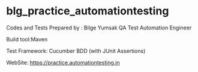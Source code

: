 # blg_practice_automationtesting

Codes and Tests Prepared by :
Bilge Yumsak
QA Test Automation Engineer

Build tool:Maven 

Test Framework: Cucumber BDD (with JUnit Assertions)

WebSite: https://practice.automationtesting.in



